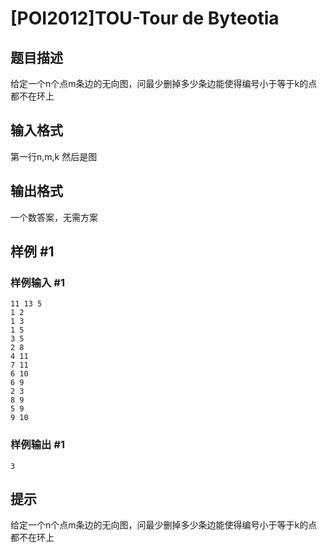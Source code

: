 # [POI2012]TOU-Tour de Byteotia

## 题目描述

给定一个n个点m条边的无向图，问最少删掉多少条边能使得编号小于等于k的点都不在环上


## 输入格式

第一行n,m,k
然后是图

## 输出格式

一个数答案，无需方案

## 样例 #1

### 样例输入 #1
```
11 13 5
1 2
1 3
1 5
3 5
2 8
4 11
7 11
6 10
6 9
2 3
8 9
5 9
9 10
```

### 样例输出 #1

```
3
```

## 提示

给定一个n个点m条边的无向图，问最少删掉多少条边能使得编号小于等于k的点都不在环上

